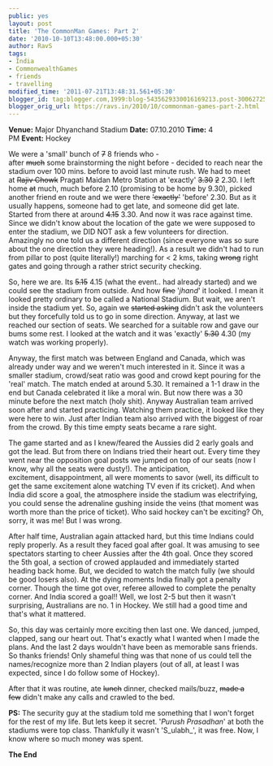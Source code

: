 ```yaml
---
public: yes
layout: post
title: 'The CommonMan Games: Part 2'
date: '2010-10-10T13:48:00.000+05:30'
author: RavS
tags:
- India
- CommonwealthGames
- friends
- travelling
modified_time: '2011-07-21T13:48:31.561+05:30'
blogger_id: tag:blogger.com,1999:blog-5435629330016169213.post-3006272533431542094
blogger_orig_url: https://ravs.in/2010/10/commonman-games-part-2.html
---
```


**Venue:** Major Dhyanchand Stadium **Date:** 07.10.2010 **Time:** 4 PM **Event:** Hockey 

We were a 'small' bunch of ~~7~~ 8 friends who - after ~~much~~ some brainstorming the night before - decided to reach near the stadium over 100 mins. before to avoid last minute rush. We had to meet at ~~Rajiv Chowk~~ Pragati Maidan Metro Station at 'exactly' ~~3.30~~ ~~2~~ 2.30. I left home ~~at~~ much, much before 2.10 (promising to be home by 9.30), picked another friend en route and we were there ~~'exactly'~~ 'before' 2.30. But as it usually happens, someone had to get late, and someone did get late. Started from there at around ~~4.15~~ 3.30. And now it was race against time. Since we didn't know about the location of the gate we were supposed to enter the stadium, we DID NOT ask a few volunteers for direction. Amazingly no one told us a different direction (since everyone was so sure about the one direction they were heading!). As a result we didn't had to run from pillar to post (quite literally!) marching for < 2 kms, taking ~~wrong~~ right gates and going through a rather strict security checking. 

So, here we are. Its ~~5.15~~ 4.15 (what the event.. had already started) and we could see the stadium from outside. And how ~~fine~~ '_jhand_' it looked. I mean it looked pretty ordinary to be called a National Stadium. But wait, we aren't inside the stadium yet. So, again we ~~started asking~~ didn't ask the volunteers but they forcefully told us to go in some direction. Anyway, at last we reached our section of seats. We searched for a suitable row and gave our bums some rest. I looked at the watch and it was 'exactly' ~~5.30~~ 4.30 (my watch was working properly). 

Anyway, the first match was between England and Canada, which was already under way and we weren't much interested in it. Since it was a smaller stadium, crowd/seat ratio was good and crowd kept pouring for the 'real' match. The match ended at around 5.30. It remained a 1-1 draw in the end but Canada celebrated it like a moral win. But now there was a 30 minute before the next match (holy shit). Anyway Australian team arrived soon after and started practicing. Watching them practice, it looked like they were here to win. Just after Indian team also arrived with the biggest of roar from the crowd. By this time empty seats became a rare sight. 

The game started and as I knew/feared the Aussies did 2 early goals and got the lead. But from there on Indians tried their heart out. Every time they went near the opposition goal posts we jumped on top of our seats (now I know, why all the seats were dusty!). The anticipation, excitement, disappointment, all were moments to savor (well, its difficult to get the same excitement alone watching TV even if its cricket). And when India did score a goal, the atmosphere inside the stadium was electrifying, you could sense the adrenaline gushing inside the veins (that moment was worth more than the price of ticket). Who said hockey can't be exciting? Oh, sorry, it was me! But I was wrong. 

After half time, Australian again attacked hard, but this time Indians could reply properly. As a result they faced goal after goal. It was amusing to see spectators starting to cheer Aussies after the 4th goal. Once they scored the 5th goal, a section of crowed applauded and immediately started heading back home. But, we decided to watch the match fully (we should be good losers also). At the dying moments India finally got a penalty corner. Though the time got over, referee allowed to complete the penalty corner. And India scored a goal!! Well, we lost 2-5 but then it wasn't surprising, Australians are no. 1 in Hockey. We still had a good time and that's what it mattered. 

So, this day was certainly more exciting then last one. We danced, jumped, clapped, sang our heart out. That's exactly what I wanted when I made the plans. And the last 2 days wouldn't have been as memorable sans friends. So thanks friends! Only shameful thing was that none of us could tell the names/recognize more than 2 Indian players (out of all, at least I was expected, since I do follow some of Hockey). 

After that it was routine, ate ~~lunch~~ dinner, checked mails/buzz, ~~made a few~~ didn't make any calls and crawled to the bed. 

**PS:** The security guy at the stadium told me something that I won't forget for the rest of my life. But lets keep it secret. '_Purush Prasadhan_' at both the stadiums were top class. Thankfully it wasn't 'S_ulabh_', it was free. Now, I know where so much money was spent. 

**The End**
